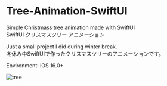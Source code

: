 # Tree-Animation-SwiftUI
Simple Christmass tree animation made with SwiftUI
</br>SwiftUI クリスマスツリー アニメーション

Just a small project I did during winter break.
</br>冬休み中SwiftUIで作ったクリスマスツリーのアニメーションです。

<p>Environment: iOS 16.0+</p>


![tree](https://user-images.githubusercontent.com/122884728/216207230-24a81c6c-1c85-44df-9fc3-11f80f6e9abf.gif)

